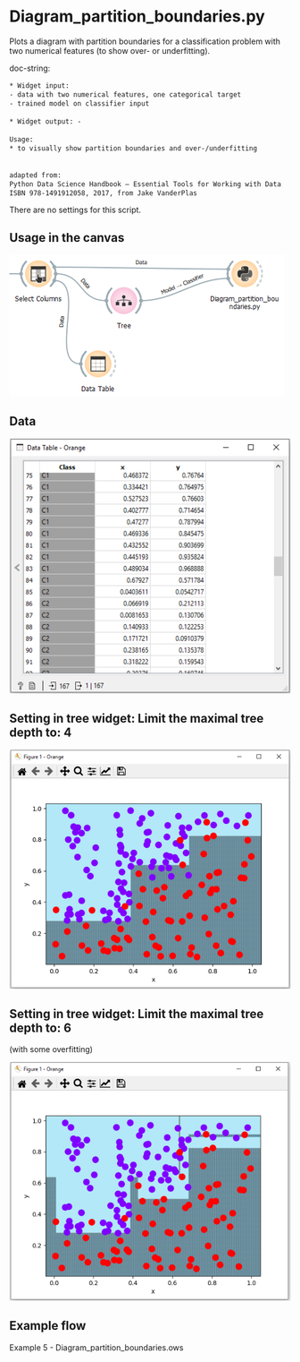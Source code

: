 # Diagram_partition_boundaries.py
Plots a diagram with partition boundaries for a classification problem with two numerical features (to show over- or underfitting). 

doc-string:
```
* Widget input: 
- data with two numerical features, one categorical target
- trained model on classifier input

* Widget output: -

Usage:
* to visually show partition boundaries and over-/underfitting


adapted from:
Python Data Science Handbook – Essential Tools for Working with Data
ISBN 978-1491912058, 2017, from Jake VanderPlas

```

There are no settings for this script.

## Usage in the canvas

![](images/dia_partition_boundary_01.png)

## Data

![](images/dia_partition_boundary_02.png)

## Setting in tree widget: Limit the maximal tree depth to: 4

![](images/dia_partition_boundary_03.png)

## Setting in tree widget: Limit the maximal tree depth to: 6
(with some overfitting)

![](images/dia_partition_boundary_04.png)

## Example flow
Example 5 - Diagram_partition_boundaries.ows
